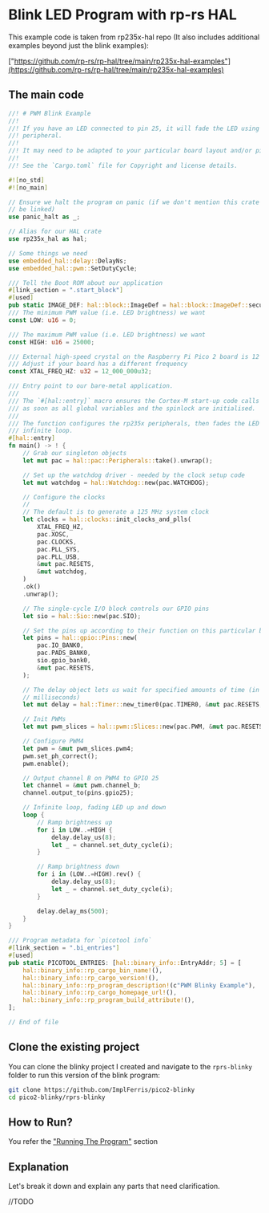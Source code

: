 # Blink LED Program with rp-rs HAL

This example code is taken from rp235x-hal repo (It also includes additional examples beyond just the blink examples):

["https://github.com/rp-rs/rp-hal/tree/main/rp235x-hal-examples"](https://github.com/rp-rs/rp-hal/tree/main/rp235x-hal-examples)


## The main code
```rust
//! # PWM Blink Example
//!
//! If you have an LED connected to pin 25, it will fade the LED using the PWM
//! peripheral.
//!
//! It may need to be adapted to your particular board layout and/or pin assignment.
//!
//! See the `Cargo.toml` file for Copyright and license details.

#![no_std]
#![no_main]

// Ensure we halt the program on panic (if we don't mention this crate it won't
// be linked)
use panic_halt as _;

// Alias for our HAL crate
use rp235x_hal as hal;

// Some things we need
use embedded_hal::delay::DelayNs;
use embedded_hal::pwm::SetDutyCycle;

/// Tell the Boot ROM about our application
#[link_section = ".start_block"]
#[used]
pub static IMAGE_DEF: hal::block::ImageDef = hal::block::ImageDef::secure_exe();
/// The minimum PWM value (i.e. LED brightness) we want
const LOW: u16 = 0;

/// The maximum PWM value (i.e. LED brightness) we want
const HIGH: u16 = 25000;

/// External high-speed crystal on the Raspberry Pi Pico 2 board is 12 MHz.
/// Adjust if your board has a different frequency
const XTAL_FREQ_HZ: u32 = 12_000_000u32;

/// Entry point to our bare-metal application.
///
/// The `#[hal::entry]` macro ensures the Cortex-M start-up code calls this function
/// as soon as all global variables and the spinlock are initialised.
///
/// The function configures the rp235x peripherals, then fades the LED in an
/// infinite loop.
#[hal::entry]
fn main() -> ! {
    // Grab our singleton objects
    let mut pac = hal::pac::Peripherals::take().unwrap();

    // Set up the watchdog driver - needed by the clock setup code
    let mut watchdog = hal::Watchdog::new(pac.WATCHDOG);

    // Configure the clocks
    //
    // The default is to generate a 125 MHz system clock
    let clocks = hal::clocks::init_clocks_and_plls(
        XTAL_FREQ_HZ,
        pac.XOSC,
        pac.CLOCKS,
        pac.PLL_SYS,
        pac.PLL_USB,
        &mut pac.RESETS,
        &mut watchdog,
    )
    .ok()
    .unwrap();

    // The single-cycle I/O block controls our GPIO pins
    let sio = hal::Sio::new(pac.SIO);

    // Set the pins up according to their function on this particular board
    let pins = hal::gpio::Pins::new(
        pac.IO_BANK0,
        pac.PADS_BANK0,
        sio.gpio_bank0,
        &mut pac.RESETS,
    );

    // The delay object lets us wait for specified amounts of time (in
    // milliseconds)
    let mut delay = hal::Timer::new_timer0(pac.TIMER0, &mut pac.RESETS, &clocks);

    // Init PWMs
    let mut pwm_slices = hal::pwm::Slices::new(pac.PWM, &mut pac.RESETS);

    // Configure PWM4
    let pwm = &mut pwm_slices.pwm4;
    pwm.set_ph_correct();
    pwm.enable();

    // Output channel B on PWM4 to GPIO 25
    let channel = &mut pwm.channel_b;
    channel.output_to(pins.gpio25);

    // Infinite loop, fading LED up and down
    loop {
        // Ramp brightness up
        for i in LOW..=HIGH {
            delay.delay_us(8);
            let _ = channel.set_duty_cycle(i);
        }

        // Ramp brightness down
        for i in (LOW..=HIGH).rev() {
            delay.delay_us(8);
            let _ = channel.set_duty_cycle(i);
        }

        delay.delay_ms(500);
    }
}

/// Program metadata for `picotool info`
#[link_section = ".bi_entries"]
#[used]
pub static PICOTOOL_ENTRIES: [hal::binary_info::EntryAddr; 5] = [
    hal::binary_info::rp_cargo_bin_name!(),
    hal::binary_info::rp_cargo_version!(),
    hal::binary_info::rp_program_description!(c"PWM Blinky Example"),
    hal::binary_info::rp_cargo_homepage_url!(),
    hal::binary_info::rp_program_build_attribute!(),
];

// End of file
```

## Clone the existing project

You can clone the blinky project I created and navigate to the `rprs-blinky` folder to run this version of the blink program:

```sh
git clone https://github.com/ImplFerris/pico2-blinky
cd pico2-blinky/rprs-blinky
```

## How to Run?

You refer the ["Running The Program"](../running.md) section


## Explanation
Let's break it down and explain any parts that need clarification.

//TODO
